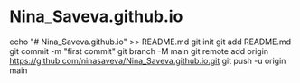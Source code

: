 # Nina_Saveva.github.io
echo "# Nina_Saveva.github.io" >> README.md
git init
git add README.md
git commit -m "first commit"
git branch -M main
git remote add origin https://github.com/ninasaveva/Nina_Saveva.github.io.git
git push -u origin main

